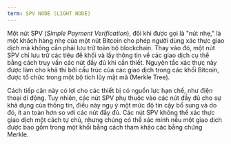 ```yaml
---
term: SPV NODE (LIGHT NODE)
---
```


Một nút SPV (*Simple Payment Verification*), đôi khi được gọi là "nút nhẹ," là một khách hàng nhẹ của một nút Bitcoin cho phép người dùng xác thực giao dịch mà không cần phải lưu trữ toàn bộ blockchain. Thay vào đó, một nút SPV chỉ lưu trữ các tiêu đề khối và lấy thông tin về các giao dịch cụ thể bằng cách truy vấn các nút đầy đủ khi cần thiết. Nguyên tắc xác thực này được làm cho khả thi bởi cấu trúc của các giao dịch trong các khối Bitcoin, được tổ chức trong một bộ tích lũy mật mã (Merkle Tree).

Cách tiếp cận này có lợi cho các thiết bị có nguồn lực hạn chế, như điện thoại di động. Tuy nhiên, các nút SPV phụ thuộc vào các nút đầy đủ cho sự khả dụng của thông tin, điều này ngụ ý một mức độ tin cậy bổ sung và do đó, ít an toàn hơn so với các nút đầy đủ. Các nút SPV không thể xác thực giao dịch một cách tự chủ, nhưng chúng có thể xác minh nếu một giao dịch được bao gồm trong một khối bằng cách tham khảo các bằng chứng Merkle.